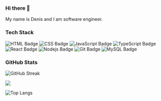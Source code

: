### Hi there 👋
My name is Denis and I am software engineer.

### Tech Stack
<div id="badges">
  <img src="https://img.shields.io/badge/html5-red?logo=html5&logoColor=white&style=for-the-badge" alt="HTML Badge"/>
  <img src="https://img.shields.io/badge/css3-blue?logo=css3&logoColor=white&style=for-the-badge" alt="CSS Badge"/>
  <img src="https://img.shields.io/badge/javascript-grey?logo=javascript&logoColor=gold&style=for-the-badge" alt="JavaScript Badge"/>
  <img src="https://img.shields.io/badge/typescript-blue?logo=typescript&logoColor=white&style=for-the-badge" alt="TypeScript Badge"/>
  <img src="https://img.shields.io/badge/react-grey?logo=react&logoColor=light-blue&style=for-the-badge" alt="React Badge"/>
  <img src="https://img.shields.io/badge/node.js-pear?logo=node.js&logoColor=white&style=for-the-badge" alt="Nodejs Badge"/>
  <img src="https://img.shields.io/badge/git-black?logo=git&logoColor=dark-orange&style=for-the-badge" alt="Git Badge"/>
  <img src="https://img.shields.io/badge/mysql-blue?logo=mysql&logoColor=white&style=for-the-badge" alt="MySQL Badge"/>
</div>

### GitHub Stats
![GitHub Streak](https://streak-stats.demolab.com/?user=dpodsobilov&theme=dark&background=000000)

![](https://github-readme-stats.vercel.app/api?username=dpodsobilov&show_icons=true&theme=gotham)

![Top Langs](https://github-readme-stats.vercel.app/api/top-langs/?username=dpodsobilov&layout=compact&theme=vision-friendly-dark)
<!--
**dpodsobilov/dpodsobilov** is a ✨ _special_ ✨ repository because its `README.md` (this file) appears on your GitHub profile.

Here are some ideas to get you started:

- 🔭 I’m currently working on ...
- 🌱 I’m currently learning ...
- 👯 I’m looking to collaborate on ...
- 🤔 I’m looking for help with ...
- 💬 Ask me about ...
- 📫 How to reach me: ...
- 😄 Pronouns: ...
- ⚡ Fun fact: ...
-->
